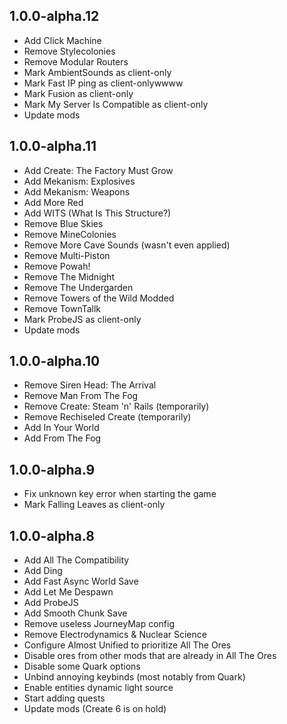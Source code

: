 ## 1.0.0-alpha.12

- Add Click Machine
- Remove Stylecolonies
- Remove Modular Routers
- Mark AmbientSounds as client-only
- Mark Fast IP ping as client-onlywwww
- Mark Fusion as client-only
- Mark My Server Is Compatible as client-only
- Update mods

## 1.0.0-alpha.11

- Add Create: The Factory Must Grow
- Add Mekanism: Explosives
- Add Mekanism: Weapons
- Add More Red
- Add WITS (What Is This Structure?)
- Remove Blue Skies
- Remove MineColonies
- Remove More Cave Sounds (wasn't even applied)
- Remove Multi-Piston
- Remove Powah!
- Remove The Midnight
- Remove The Undergarden
- Remove Towers of the Wild Modded
- Remove TownTallk
- Mark ProbeJS as client-only
- Update mods

## 1.0.0-alpha.10

- Remove Siren Head: The Arrival
- Remove Man From The Fog
- Remove Create: Steam 'n' Rails (temporarily)
- Remove Rechiseled Create (temporarily)
- Add In Your World
- Add From The Fog

## 1.0.0-alpha.9

- Fix unknown key error when starting the game
- Mark Falling Leaves as client-only

## 1.0.0-alpha.8

- Add All The Compatibility
- Add Ding
- Add Fast Async World Save
- Add Let Me Despawn
- Add ProbeJS
- Add Smooth Chunk Save
- Remove useless JourneyMap config
- Remove Electrodynamics & Nuclear Science
- Configure Almost Unified to prioritize All The Ores
- Disable ores from other mods that are already in All The Ores
- Disable some Quark options
- Unbind annoying keybinds (most notably from Quark)
- Enable entities dynamic light source
- Start adding quests
- Update mods (Create 6 is on hold)

